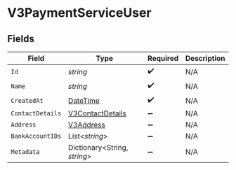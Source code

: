 # V3PaymentServiceUser


## Fields

| Field                                                                                 | Type                                                                                  | Required                                                                              | Description                                                                           |
| ------------------------------------------------------------------------------------- | ------------------------------------------------------------------------------------- | ------------------------------------------------------------------------------------- | ------------------------------------------------------------------------------------- |
| `Id`                                                                                  | *string*                                                                              | :heavy_check_mark:                                                                    | N/A                                                                                   |
| `Name`                                                                                | *string*                                                                              | :heavy_check_mark:                                                                    | N/A                                                                                   |
| `CreatedAt`                                                                           | [DateTime](https://learn.microsoft.com/en-us/dotnet/api/system.datetime?view=net-5.0) | :heavy_check_mark:                                                                    | N/A                                                                                   |
| `ContactDetails`                                                                      | [V3ContactDetails](../../Models/Components/V3ContactDetails.md)                       | :heavy_minus_sign:                                                                    | N/A                                                                                   |
| `Address`                                                                             | [V3Address](../../Models/Components/V3Address.md)                                     | :heavy_minus_sign:                                                                    | N/A                                                                                   |
| `BankAccountIDs`                                                                      | List<*string*>                                                                        | :heavy_minus_sign:                                                                    | N/A                                                                                   |
| `Metadata`                                                                            | Dictionary<String, *string*>                                                          | :heavy_minus_sign:                                                                    | N/A                                                                                   |